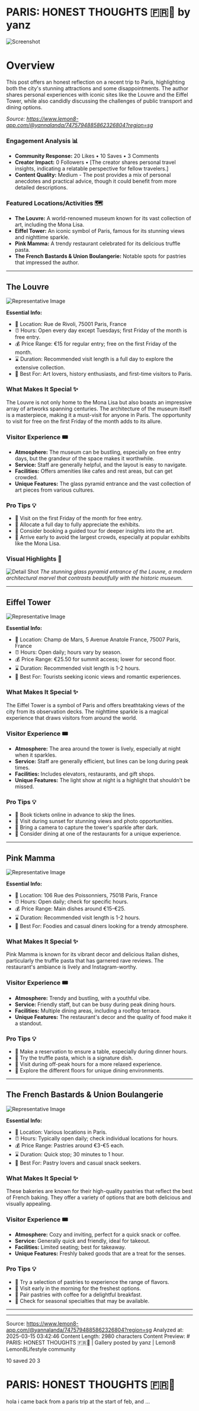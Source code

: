 # PARIS: HONEST THOUGHTS 🇫🇷👀 by yanz

![Screenshot](../metadata/7130cd960dee85f8.png)

# Overview

This post offers an honest reflection on a recent trip to Paris, highlighting both the city's stunning attractions and some disappointments. The author shares personal experiences with iconic sites like the Louvre and the Eiffel Tower, while also candidly discussing the challenges of public transport and dining options.

_Source: https://www.lemon8-app.com/@yannalanda/7475794885862326804?region=sg_

### Engagement Analysis 📊

- **Community Response:** 20 Likes • 10 Saves • 3 Comments
- **Creator Impact:** 0 Followers • [The creator shares personal travel insights, indicating a relatable perspective for fellow travelers.]
- **Content Quality:** Medium - The post provides a mix of personal anecdotes and practical advice, though it could benefit from more detailed descriptions.

### Featured Locations/Activities 🗺

- **The Louvre:** A world-renowned museum known for its vast collection of art, including the Mona Lisa.
- **Eiffel Tower:** An iconic symbol of Paris, famous for its stunning views and nighttime sparkle.
- **Pink Mamma:** A trendy restaurant celebrated for its delicious truffle pasta.
- **The French Bastards & Union Boulangerie:** Notable spots for pastries that impressed the author.

---

## The Louvre

![Representative Image](https://tiktokcdn.com/image_url)

**Essential Info:**

- 📍 Location: Rue de Rivoli, 75001 Paris, France
- ⏰ Hours: Open every day except Tuesdays; first Friday of the month is free entry.
- 💰 Price Range: €15 for regular entry; free on the first Friday of the month.
- ⌛ Duration: Recommended visit length is a full day to explore the extensive collection.
- 🎯 Best For: Art lovers, history enthusiasts, and first-time visitors to Paris.

### What Makes It Special ✨

The Louvre is not only home to the Mona Lisa but also boasts an impressive array of artworks spanning centuries. The architecture of the museum itself is a masterpiece, making it a must-visit for anyone in Paris. The opportunity to visit for free on the first Friday of the month adds to its allure.

### Visitor Experience 🎟

- **Atmosphere:** The museum can be bustling, especially on free entry days, but the grandeur of the space makes it worthwhile.
- **Service:** Staff are generally helpful, and the layout is easy to navigate.
- **Facilities:** Offers amenities like cafes and rest areas, but can get crowded.
- **Unique Features:** The glass pyramid entrance and the vast collection of art pieces from various cultures.

### Pro Tips 💡

- 🎯 Visit on the first Friday of the month for free entry.
- 🎯 Allocate a full day to fully appreciate the exhibits.
- 🎯 Consider booking a guided tour for deeper insights into the art.
- 🎯 Arrive early to avoid the largest crowds, especially at popular exhibits like the Mona Lisa.

### Visual Highlights 📸

![Detail Shot](https://tiktokcdn.com/image_url)
_The stunning glass pyramid entrance of the Louvre, a modern architectural marvel that contrasts beautifully with the historic museum._

---

## Eiffel Tower

![Representative Image](https://tiktokcdn.com/image_url)

**Essential Info:**

- 📍 Location: Champ de Mars, 5 Avenue Anatole France, 75007 Paris, France
- ⏰ Hours: Open daily; hours vary by season.
- 💰 Price Range: €25.50 for summit access; lower for second floor.
- ⌛ Duration: Recommended visit length is 1-2 hours.
- 🎯 Best For: Tourists seeking iconic views and romantic experiences.

### What Makes It Special ✨

The Eiffel Tower is a symbol of Paris and offers breathtaking views of the city from its observation decks. The nighttime sparkle is a magical experience that draws visitors from around the world.

### Visitor Experience 🎟

- **Atmosphere:** The area around the tower is lively, especially at night when it sparkles.
- **Service:** Staff are generally efficient, but lines can be long during peak times.
- **Facilities:** Includes elevators, restaurants, and gift shops.
- **Unique Features:** The light show at night is a highlight that shouldn't be missed.

### Pro Tips 💡

- 🎯 Book tickets online in advance to skip the lines.
- 🎯 Visit during sunset for stunning views and photo opportunities.
- 🎯 Bring a camera to capture the tower's sparkle after dark.
- 🎯 Consider dining at one of the restaurants for a unique experience.

---

## Pink Mamma

![Representative Image](https://tiktokcdn.com/image_url)

**Essential Info:**

- 📍 Location: 106 Rue des Poissonniers, 75018 Paris, France
- ⏰ Hours: Open daily; check for specific hours.
- 💰 Price Range: Main dishes around €15-€25.
- ⌛ Duration: Recommended visit length is 1-2 hours.
- 🎯 Best For: Foodies and casual diners looking for a trendy atmosphere.

### What Makes It Special ✨

Pink Mamma is known for its vibrant decor and delicious Italian dishes, particularly the truffle pasta that has garnered rave reviews. The restaurant's ambiance is lively and Instagram-worthy.

### Visitor Experience 🎟

- **Atmosphere:** Trendy and bustling, with a youthful vibe.
- **Service:** Friendly staff, but can be busy during peak dining hours.
- **Facilities:** Multiple dining areas, including a rooftop terrace.
- **Unique Features:** The restaurant's decor and the quality of food make it a standout.

### Pro Tips 💡

- 🎯 Make a reservation to ensure a table, especially during dinner hours.
- 🎯 Try the truffle pasta, which is a signature dish.
- 🎯 Visit during off-peak hours for a more relaxed experience.
- 🎯 Explore the different floors for unique dining environments.

---

## The French Bastards & Union Boulangerie

![Representative Image](https://tiktokcdn.com/image_url)

**Essential Info:**

- 📍 Location: Various locations in Paris.
- ⏰ Hours: Typically open daily; check individual locations for hours.
- 💰 Price Range: Pastries around €3-€5 each.
- ⌛ Duration: Quick stop; 30 minutes to 1 hour.
- 🎯 Best For: Pastry lovers and casual snack seekers.

### What Makes It Special ✨

These bakeries are known for their high-quality pastries that reflect the best of French baking. They offer a variety of options that are both delicious and visually appealing.

### Visitor Experience 🎟

- **Atmosphere:** Cozy and inviting, perfect for a quick snack or coffee.
- **Service:** Generally quick and friendly, ideal for takeout.
- **Facilities:** Limited seating; best for takeaway.
- **Unique Features:** Freshly baked goods that are a treat for the senses.

### Pro Tips 💡

- 🎯 Try a selection of pastries to experience the range of flavors.
- 🎯 Visit early in the morning for the freshest options.
- 🎯 Pair pastries with coffee for a delightful breakfast.
- 🎯 Check for seasonal specialties that may be available.

---

---

Source: https://www.lemon8-app.com/@yannalanda/7475794885862326804?region=sg
Analyzed at: 2025-03-15 03:42:46
Content Length: 2980 characters
Content Preview: # PARIS: HONEST THOUGHTS 🇫🇷👀 | Gallery posted by yanz | Lemon8
Lemon8Lifestyle community

10 saved
20
3

# PARIS: HONEST THOUGHTS 🇫🇷👀

hola i came back from a paris trip at the start of feb, and ...
